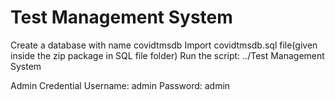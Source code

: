 # Test Management System
Create a database with name covidtmsdb
Import covidtmsdb.sql file(given inside the zip package in SQL file folder)
Run the script: ../Test Management System

Admin Credential
Username: admin
Password: admin
